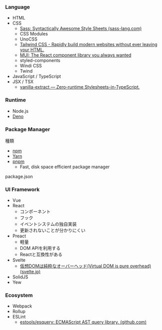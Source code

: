### Language
- HTML
- CSS
	- [Sass: Syntactically Awesome Style Sheets (sass-lang.com)](https://sass-lang.com/)
	- CSS Modules
	- UnoCSS
	- [Tailwind CSS - Rapidly build modern websites without ever leaving your HTML.](https://tailwindcss.com/)
	- [MUI: The React component library you always wanted](https://mui.com/)
	- styled-components
	- Windi CSS
	- Twind
- JavaScript / TypeScript
- JSX / TSX
	- [vanilla-extract — Zero-runtime Stylesheets-in-TypeScript.](https://vanilla-extract.style/)

### Runtime
- Node.js
- [Deno](https://deno.land/)

### Package Manager
種類
- [npm](https://www.npmjs.com/)
- [Yarn](https://yarnpkg.com/)
- [pnpm](https://pnpm.io/)
	- Fast, disk space efficient package manager

package.json

### UI Framework
- Vue
- React
	- コンポーネント
	- フック
	- イベントシステムの独自実装
	- 更新されないことが分かりにくい
- Preact
	- 軽量
	- DOM APIを利用する
	- Reactと互換性がある
- Svelte
	- [仮想DOMは純粋なオーバーヘッド(Virtual DOM is pure overhead) (svelte.jp)](https://svelte.jp/blog/virtual-dom-is-pure-overhead)
- SolidJS
- Yew

### Ecosystem
- Webpack
- Rollup
- ESLint
	- [estools/esquery: ECMAScript AST query library. (github.com)](https://github.com/estools/esquery)
